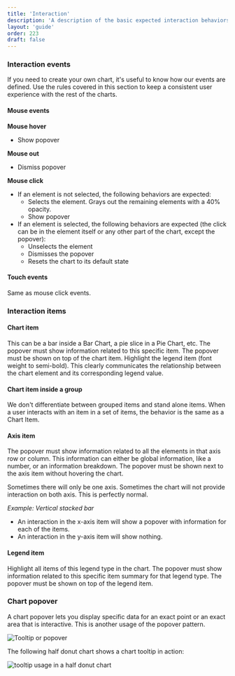 ```yaml
---
title: 'Interaction'
description: 'A description of the basic expected interaction behaviors for all charts.'
layout: 'guide'
order: 223
draft: false
---
```


### Interaction events

If you need to create your own chart, it's useful to know how our events are defined. Use the rules covered in this section to keep a consistent user experience with the rest of the charts.

#### Mouse events

**Mouse hover**

-   Show popover

**Mouse out**

-   Dismiss popover

**Mouse click**

-   If an element is not selected, the following behaviors are expected:
    -   Selects the element. Grays out the remaining elements with a 40% opacity.
    -   Show popover
-   If an element is selected, the following behaviors are expected (the click can be in the element itself or any other part of the chart, except the popover):
    -   Unselects the element
    -   Dismisses the popover
    -   Resets the chart to its default state

#### Touch events

Same as mouse click events.

### Interaction items

#### Chart item

This can be a bar inside a Bar Chart, a pie slice in a Pie Chart, etc.
The popover must show information related to this specific item.
The popover must be shown on top of the chart item.
Highlight the legend item (font weight to semi-bold). This clearly communicates the relationship between the chart element and its corresponding legend value.

#### Chart item inside a group

We don't differentiate between grouped items and stand alone items. When a user interacts with an item in a set of items, the behavior is the same as a Chart Item.

#### Axis item

The popover must show information related to all the elements in that axis row or column. This information can either be global information, like a number, or an information breakdown.
The popover must be shown next to the axis item without hovering the chart.

Sometimes there will only be one axis. Sometimes the chart will not provide interaction on both axis. This is perfectly normal.

_Example: Vertical stacked bar_

-   An interaction in the x-axis item will show a popover with information for each of the items.
-   An interaction in the y-axis item will show nothing.

#### Legend item

Highlight all items of this legend type in the chart.
The popover must show information related to this specific item summary for that legend type.
The popover must be shown on top of the legend item.

### Chart popover

A chart popover lets you display specific data for an exact point or an exact area that is interactive. This is another usage of the popover pattern.

![Tooltip or popover](/images/lexicon/ChartBubble.png)

The following half donut chart shows a chart tooltip in action:

![tooltip usage in a half donut chart](/images/lexicon/ChartBubbleExample.png)
